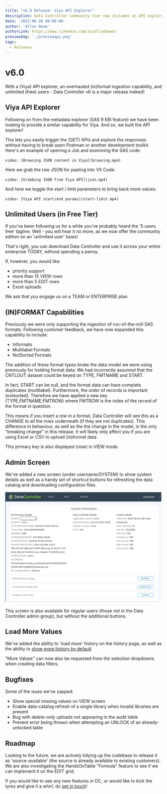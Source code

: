 ```yaml
---
title: "v6.0 Release: Viya API Explorer"
description: Data Controller community tier now includes an API explorer!  We've also overhauled the (in)format ingestion capability, and enabled unlimited users on the community edition.
date: '2023-06-26 09:00:00'
author: 'Allan Bowe'
authorLink: https://www.linkedin.com/in/allanbowe/
previewImg: './previewapi.png'
tags:
  - Releases
---
```


# v6.0

With a (Viya) API explorer, an overhauled (in)format ingestion capability, and unlimited (free) users - Data Controller v6 is a major release indeed!

## Viya API Explorer

Following on from the metadata explorer (SAS 9 EBI feature) we have been looking to provide a similar capability for Viya.  And so, we built the API explorer!

This lets you easily trigger the (GET) APIs and explore the responses without having to break open Postman or another development toolkit.  Here's an example of opening a Job and examining the SAS code:

`video: [Browsing JSON content in Viya](browsing.mp4)`

Here we grab the raw JSON for pasting into VS Code:

`video: [Grabbing JSON from Viya API](json.mp4)`

And here we toggle the start / limit parameters to bring back more values:

`video: [Viya API start/end params](start-limit.mp4)`



## Unlimited Users (in Free Tier)

If you've been following us for a while you've probably heard the '5 users free' tagline.  Well - you will hear it no more, as we now offer the community edition on an 'unlimited user' basis!

That's right, you can download Data Controller and use it across your entire enterprise TODAY, without spending a penny.

If, however, you would like:

* priority support
* more than 15 VIEW rows
* more than 5 EDIT rows
* Excel uploads

We ask that you engage us on a TEAM or ENTERPRISE plan.

## (IN)FORMAT Capabilities

Previously we were only supporting the ingestion of run-of-the-mill SAS formats.  Following customer feedback, we have now expanded this capability to include:

* Informats
* Multilabel Formats
* NotSorted Formats

The addition of these format types broke the data model we were using previously for holding format data.  We had incorrectly assumed that the CNTLOUT dataset could be keyed on TYPE, FMTNAME and START.

In fact, START can be null, and the format data can have complete duplicates (multilabel). Furthermore, the _order_ of records is important (notsorted).  Therefore we have applied a new key (TYPE,FMTNAME,FMTROW) where FMTROW is the index of the record of the format in question.

This means if you insert a row in a format, Data Controller will see this as a CHANGE to all the rows underneath (if they are not duplicates).  This difference in behaviour, as well as the the change in the model, is the only "breaking change" in this release.  It will likely only affect you if you are using Excel or CSV to upload (in)format data.

This primary key is also displayed (now) in VIEW mode.

## Admin Screen

We've added a new screen (under username/SYSTEM) to show system details as well as a handy set of shortcut buttons for refreshing the data catalog and downloading configuration files.

![](admin.svg)

This screen is also available for regular users (those not in the Data Controller admin group), but without the additional buttons.


## Load More Values

We've added the ability to 'load more' history on the history page, as well as the ability to [show more history by default](https://docs.datacontroller.io/dcc-options/#history_rows)

"More Values" can now also be requested from the selection dropdowns when creating data filters.


## Bugfixes

Some of the isues we've zapped:

* Show special missing values on VIEW screen
* Enable data-catalog refresh of a single library when invalid libraries are present
* Bug with delete-only uploads not appearing in the audit table
* Prevent error being thrown when attempting an UNLOCK of an already-unlocked table

## Roadmap

Looking to the future, we are actively tidying up the codebase to release it as 'source-available' (the source is already available to existing customers).  We are also investigating the HandsOnTable "Formula" feature to see if we can implement it on the EDIT grid.

If you would like to see any new features in DC, or would like to kick the tyres and give it a whirl, do [get in touch](https://datacontroller.io/contact)!

















